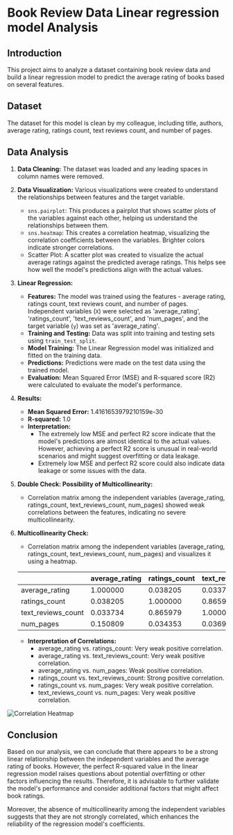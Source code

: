 # Book Review Data Linear regression model Analysis
## Introduction

This project aims to analyze a dataset containing book review data and build a linear regression model to predict the average rating of books based on several features.

## Dataset
The dataset for this model is clean by my colleague, including title, authors, average rating, ratings count, text reviews count, and number of pages.

## Data Analysis
1. **Data Cleaning:** The dataset was loaded and any leading spaces in column names were removed.

2. **Data Visualization:** Various visualizations were created to understand the relationships between features and the target variable.

   - `sns.pairplot`: This produces a pairplot that shows scatter plots of the variables against each other, helping us understand the relationships between them.
   - `sns.heatmap`: This creates a correlation heatmap, visualizing the correlation coefficients between the variables. Brighter colors indicate stronger correlations.
   - Scatter Plot: A scatter plot was created to visualize the actual average ratings against the predicted average ratings. This helps see how well the model's predictions align with the actual values.

3. **Linear Regression:**
   - **Features:** The model was trained using the features - average rating, ratings count, text reviews count, and number of pages. Independent variables (`X`) were selected as 'average_rating', 'ratings_count', 'text_reviews_count', and 'num_pages', and the target variable (`y`) was set as 'average_rating'.
   - **Training and Testing:** Data was split into training and testing sets using `train_test_split`.
   - **Model Training:** The Linear Regression model was initialized and fitted on the training data.
   - **Predictions:** Predictions were made on the test data using the trained model.
   - **Evaluation:** Mean Squared Error (MSE) and R-squared score (R2) were calculated to evaluate the model's performance.

4. **Results:**
   - **Mean Squared Error:** 1.4161653979210159e-30
   - **R-squared:** 1.0
   - **Interpretation:**
     - The extremely low MSE and perfect R2 score indicate that the model's predictions are almost identical to the actual values. However, achieving a perfect R2 score is unusual in real-world scenarios and might suggest overfitting or data leakage.
     - Extremely low MSE and perfect R2 score could also indicate data leakage or some issues with the data.

5. **Double Check: Possibility of Multicollinearity:**
   - Correlation matrix among the independent variables (average_rating, ratings_count, text_reviews_count, num_pages) showed weak correlations between the features, indicating no severe multicollinearity.

6. **Multicollinearity Check:**
   - Correlation matrix among the independent variables (average_rating, ratings_count, text_reviews_count, num_pages) and visualizes it using a heatmap.

   |               | average_rating | ratings_count | text_reviews_count | num_pages |
   |---------------|----------------|---------------|--------------------|-----------|
   | average_rating| 1.000000       | 0.038205      | 0.033734           | 0.150809  |
   | ratings_count | 0.038205       | 1.000000      | 0.865979           | 0.034353  |
   | text_reviews_count| 0.033734    | 0.865979      | 1.000000           | 0.036998  |
   | num_pages     | 0.150809       | 0.034353      | 0.036998           | 1.000000  |

   - **Interpretation of Correlations:**
     - average_rating vs. ratings_count: Very weak positive correlation.
     - average_rating vs. text_reviews_count: Very weak positive correlation.
     - average_rating vs. num_pages: Weak positive correlation.
     - ratings_count vs. text_reviews_count: Strong positive correlation.
     - ratings_count vs. num_pages: Very weak positive correlation.
     - text_reviews_count vs. num_pages: Very weak positive correlation.

![Correlation Heatmap](link_to_your_heatmap_image.png)

## Conclusion
Based on our analysis, we can conclude that there appears to be a strong linear relationship between the independent variables and the average rating of books. However, the perfect R-squared value in the linear regression model raises questions about potential overfitting or other factors influencing the results. Therefore, it is advisable to further validate the model's performance and consider additional factors that might affect book ratings.

Moreover, the absence of multicollinearity among the independent variables suggests that they are not strongly correlated, which enhances the reliability of the regression model's coefficients.

